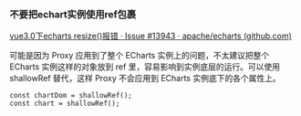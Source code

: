 ### 不要把echart实例使用ref包裹

[vue3.0下echarts resize()报错 · Issue #13943 · apache/echarts (github.com)](https://github.com/apache/echarts/issues/13943)

可能是因为 Proxy 应用到了整个 ECharts 实例上的问题，不太建议把整个 ECharts 实例这样的对象放到 ref 里，容易影响到实例底层的运行。可以使用 shallowRef 替代，这样 Proxy 不会应用到 ECharts 实例底下的各个属性上。

```
const chartDom = shallowRef();
const chart = shallowRef();
```


